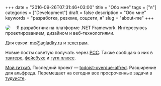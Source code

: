 +++
date = "2016-09-26T07:31:46+03:00"
title = "Обо мне"
tags = ["я"]
categories = ["Development"]
draft = false
description = "Обо мне"
keywords = "разработка, резюме, соцсети, я"
slug = "about-me"
+++

<div>
<img style="float:left; border-radius:50%; margin-right:20px;" src="https://lh3.googleusercontent.com/W-ilP5I0xXC4xj68hGswl4n1Rw3HG2kLGjxSE3y8rQrqTmHYHXMKMzNwgdnE1ilcw-5leHujgBec4RvmarfuFNurfwLMymph0Mc2NEioEa5tS47oOopVD56d-IMH-dXO8vrBwPKTNxxNZHmdrx8JUM5bSrO62O6s5NadlhBc6ur51AgJdEnQiWORCQ2kIwaTKVN5daTedUbldqO7JgTQUkgqxK32MBqmPiDstDjzyegtqc7Xrhcp4294xZQHlIIFqAQeDMiQeRhY2WpXnPuM0D4H3QuC8-B3TYzatGWKdWKyMzRJesLWGQlp1uyWB9PWYLKItUANhb9jrvkPiWre4y0_SOxQbpKixd7AZFbZiL-9f6I071-G-GF18zoxTQYE35PGDwhYL5k0EP1TAWhTaCsAAktQNpLG9GQbQzeiabadSupZCSOqHmSocdncEou0NhC_R0wN4ZYfbFiyxREPxnyijhWep6qW-zlRCLnrCqPaxRYwD8nt9qyxLAcMKj2fZhEncvR4FSN4Th0gpGGeq19UV7ABSmVhbded2tL-AqekL7OjvFvx8dyVVnYWA4xRifNcuDr-Q6jQXWu3EnpTenWE5o9brEgiiWAVrxF5XgcqSsRo=s120-no">
<p>
Я разработчик на платформе .NET Framework.
Интересуюсь проектированием, дизайном и веб-технологиями.
</p>
<p>
Для связи: <a href="mailto:me@agladky.ru">me@agladky.ru</a> и <a href="https://telegram.me/agladky">телеграм</a>.
</p>
<p>
Новые посты советую получать через <a class="rss" href="http://www.agladky.ru/index.xml">РСС</a>. Также сообщаю о них в <a href="https://twitter.com/agladky">твитере</a>, <a href="https://www.facebook.com/agladkiy">фейсбуке</a> и <a href="https://plus.google.com/u/0/110229193673754543757">гугл плюсе</a>.
</p>
<p>
<a href="https://github.com/agladky">Мой гитхаб.</a> Последний проект — <a href="https://github.com/agladky/todoist-overdue-alfred">todoist-overdue-alfred</a>. Расширение для альфреда. Перемещает на сегодня все просроченные задачи в <a href="https://todoist.com/">тудуисте</a>.
</p>
</div>
